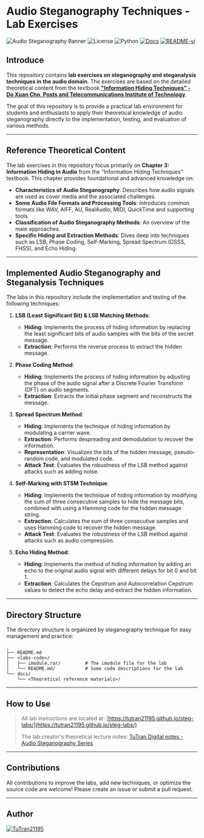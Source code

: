 # Audio Steganography Techniques - Lab Exercises
![Audio Steganography Banner](https://img.shields.io/badge/Steganography-Audio-C5BAFF)
![License](https://img.shields.io/badge/License-MIT-B0DB9C)
![Python](https://img.shields.io/badge/Python-3\.x-C4D9FF?logo=python)
[![Docs](https://img.shields.io/badge/Documents-tutran21195\.github\.io-FF8282)](https://tutran21195.github.io/steg-labs/)
[![README-vi](https://img.shields.io/badge/README-vie-FFE99A)](https://tutran21195.github.io/steg-labs/)


## Introduce

This repository contains **lab exercises on steganography and steganalysis techniques in the audio domain**. The exercises are based on the detailed theoretical content from the textbook **["Information Hiding Techniques" - Do Xuan Cho, Posts and Telecommunications Institute of Technology](https://github.com/TuTran21195/steg-labs/blob/main/docs/Ch%E1%BB%A3%20%C4%90X%20gi%C3%A1o%20tr%C3%ACnh%20c%C3%A1c%20k%E1%BB%B9%20thu%E1%BA%ADt%20gi%E1%BA%A5u%20tin.pdf)**.

The goal of this repository is to provide a practical lab environment for students and enthusiasts to apply their theoretical knowledge of audio steganography directly to the implementation, testing, and evaluation of various methods.

-----

## Reference Theoretical Content

The lab exercises in this repository focus primarily on **Chapter 3: Information Hiding in Audio** from the "Information Hiding Techniques" textbook. This chapter provides foundational and advanced knowledge on:

  * **Characteristics of Audio Steganography**: Describes how audio signals are used as cover media and the associated challenges.
  * **Some Audio File Formats and Processing Tools**: Introduces common formats like WAV, AIFF, AU, RealAudio, MIDI, QuickTime and supporting tools.
  * **Classification of Audio Steganography Methods**: An overview of the main approaches.
  * **Specific Hiding and Extraction Methods**: Dives deep into techniques such as LSB, Phase Coding, Self-Marking, Spread Spectrum (DSSS, FHSS), and Echo Hiding.

-----

## Implemented Audio Steganography and Steganalysis Techniques

The labs in this repository include the implementation and testing of the following techniques:

1.  **LSB (Least Significant Bit) & LSB Matching Methods**:

      * **Hiding**: Implements the process of hiding information by replacing the least significant bits of audio samples with the bits of the secret message.
      * **Extraction**: Performs the reverse process to extract the hidden message.

2.  **Phase Coding Method**:

      * **Hiding**: Implements the process of hiding information by adjusting the phase of the audio signal after a Discrete Fourier Transform (DFT) on audio segments.
      * **Extraction**: Extracts the initial phase segment and reconstructs the message.

3.  **Spread Spectrum Method**:

      * **Hiding**: Implements the technique of hiding information by modulating a carrier wave.
      * **Extraction**: Performs despreading and demodulation to recover the information.
      * **Representation**: Visualizes the bits of the hidden message, pseudo-random code, and modulated code.
      * **Attack Test**: Evaluates the robustness of the LSB method against attacks such as adding noise.

4.  **Self-Marking with STSM Technique**:

      * **Hiding**: Implements the technique of hiding information by modifying the sum of three consecutive samples to hide the message bits, combined with using a Hamming code for the hidden message string.
      * **Extraction**: Calculates the sum of three consecutive samples and uses Hamming code to recover the hidden message.
      * **Attack Test**: Evaluates the robustness of the LSB method against attacks such as audio compression.

5.  **Echo Hiding Method**:

      * **Hiding**: Implements the method of hiding information by adding an echo to the original audio signal with different delays for bit 0 and bit 1.
      * **Extraction**: Calculates the Cepstrum and Autocorrelation Cepstrum values to detect the echo delay and extract the hidden information.

-----

## Directory Structure

The directory structure is organized by steganography technique for easy management and practice:

```
.
├── README.md
├── <labs-code>/
│   ├── imodule.rar/         # The imodule file for the lab
│   └── README.md/           # Some code descriptions for the lab
└── docs/
    └── <Theoretical reference materials>/
```

-----

## How to Use

> All lab instructions are located at: [https://tutran21195.github.io/steg-labs/](https://tutran21195.github.io/steg-labs/)
>
> The lab creator's theoretical lecture notes: [TuTran Digital notes - Audio Steganography Series](https://tutran-garden.vercel.app/2025/stego/lecture_notes_colection/)

-----

## Contributions

All contributions to improve the labs, add new techniques, or optimize the source code are welcome\! Please create an issue or submit a pull request.

-----

## Author

[![TuTran21195](https://img.shields.io/badge/TuTran21195%20GitHub-096B68?logo=github&logoColor=fff&style=flat)](https://github.com/TuTran21195/)
